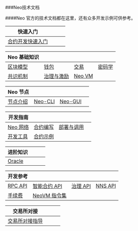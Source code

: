 ###Neo技术文档

####Neo 官方的技术文档都在这里，还有众多开发示例可供参考。

| 快速入门                            |      |      |      |
| ------------------------------------- | ---- | ---- | ---- |
| [合约开发快速入门](gettingstarted/prerequisites.md) |      |      |      |

| Neo 基础知识                                  |                                   |                                      |                                                          |
| --------------------------------------------- | --------------------------------- | ------------------------------------ | -------------------------------------------------------- |
| [区块模型](basic/concept/blockchain/block.md) | [钱包](basic/concept/wallets.md)  | [交易](basic/concept/transaction.md) | [密码学](basic/concept/cryptography/encode_algorithm.md) |
| [共识机制](basic/consensus/dbft.md)           | [治理与激励](basic/governance.md) | [Neo VM](basic/neovm.md)             |                                                          |


| Neo 节点                         |                              |                                |      |
| -------------------------------- | ---------------------------- | ------------------------------ | ---- |
| [节点介绍](node/introduction.md) | [Neo-CLI](node/cli/setup.md) | [Neo-GUI](node/gui/install.md) |      |

| 开发指南                                     |                                          |                                        |      |
| -------------------------------------------- | ---------------------------------------- | -------------------------------------- | ---- |
| [Neo 网络](develop/network/testnet.md)       | [合约编写](develop/write/basics.md)      | [部署与调用](develop/deploy/deploy.md) |      |
| [开发工具](develop/tool/sdk/introduction.md) | [合约示例](develop/sample/HelloWorld.md) |                                        |      |

| 进阶知识                     |      |      |      |
| ---------------------------- | ---- | ---- | ---- |
| [Oracle](advanced/oracle.md) |      |      |      |


| 开发参考                                       |                                        |                                         |                             |
| ---------------------------------------------- | -------------------------------------- | --------------------------------------- | --------------------------- |
| [RPC API](reference/rpc/latest-version/api.md) | [智能合约 API](reference/scapi/interop.md) | [治理 API](reference/governance_api.md) | [NNS API](reference/nns.md) |
| [手续费](reference/fees.md)                    | [NeoVM 指令集](reference/neo_vm.md)    |                                         |                             |

| 交易所对接                            |      |      |      |
| ------------------------------------- | ---- | ---- | ---- |
| [交易所对接指导](exchange/general.md) |      |      |      |

<link href="index.css" rel="stylesheet" />

